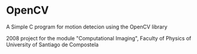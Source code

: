 # OpenCV

A Simple C program for motion detecion using the OpenCV library

2008 project for the module "Computational Imaging", Faculty of Physics of University of Santiago de Compostela
